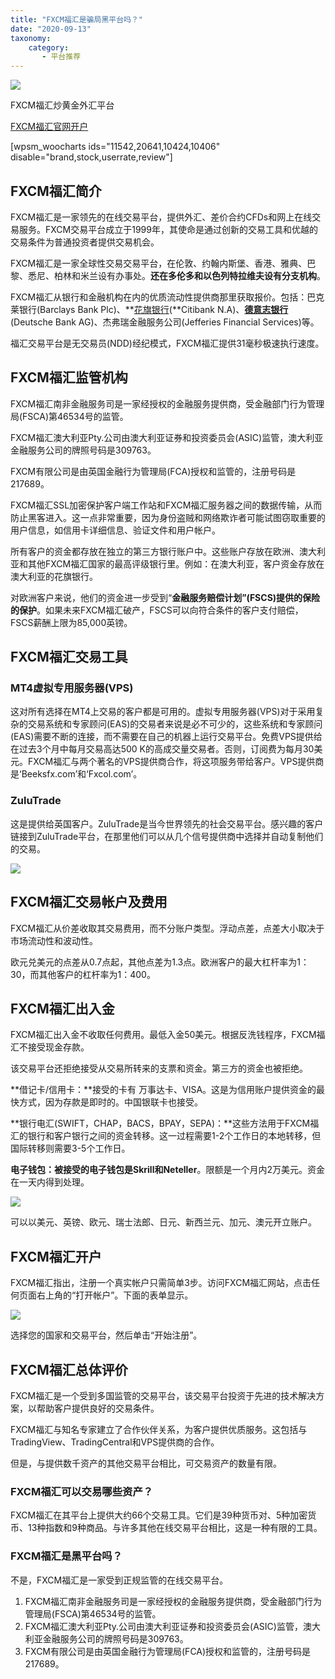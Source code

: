 ```yaml
---
title: "FXCM福汇是骗局黑平台吗？"
date: "2020-09-13"
taxonomy:
    category: 
       - 平台推荐
---
```


[![](https://cdn.jsdelivr.net/gh/jarlin8/img@main/FxLogos/FXCM.png)](https://www.ssgg.net/go/fxcm-cn/)

FXCM福汇炒黄金外汇平台

[FXCM福汇官网开户](https://www.ssgg.net/go/fxcm-cn/)

\[wpsm\_woocharts ids="11542,20641,10424,10406" disable="brand,stock,userrate,review"\]

## **FXCM福汇简介**

FXCM福汇是一家领先的在线交易平台，提供外汇、差价合约CFDs和网上在线交易服务。FXCM交易平台成立于1999年，其使命是通过创新的交易工具和优越的交易条件为普通投资者提供交易机会。

FXCM福汇是一家全球性交易交易平台，在伦敦、约翰内斯堡、香港、雅典、巴黎、悉尼、柏林和米兰设有办事处。**还在多伦多和以色列特拉维夫设有分支机构**。

FXCM福汇从银行和金融机构在内的优质流动性提供商那里获取报价。包括：巴克莱银行(Barclays Bank Plc)、**[花旗银行](https://www.citibank.com.cn/)(**Citibank N.A)、[**德意志银行**](https://china.db.com/china/)(Deutsche Bank AG)、杰弗瑞金融服务公司(Jefferies Financial Services)等。

福汇交易平台是无交易员(NDD)经纪模式，FXCM福汇提供31毫秒极速执行速度。

## **FXCM福汇监管机构**

FXCM福汇南非金融服务司是一家经授权的金融服务提供商，受金融部门行为管理局(FSCA)第46534号的监管。

FXCM福汇澳大利亚Pty.公司由澳大利亚证券和投资委员会(ASIC)监管，澳大利亚金融服务公司的牌照号码是309763。

FXCM有限公司是由英国金融行为管理局(FCA)授权和监管的，注册号码是217689。

FXCM福汇SSL加密保护客户端工作站和FXCM福汇服务器之间的数据传输，从而防止黑客进入。这一点非常重要，因为身份盗贼和网络欺诈者可能试图窃取重要的用户信息，如信用卡详细信息、验证文件和用户帐户。

所有客户的资金都存放在独立的第三方银行账户中。这些账户存放在欧洲、澳大利亚和其他FXCM福汇国家的最高评级银行里。例如：在澳大利亚，客户资金存放在澳大利亚的花旗银行。

对欧洲客户来说，他们的资金进一步受到“**金融服务赔偿计划”(FSCS)提供的保险的保护**。如果未来FXCM福汇破产，FSCS可以向符合条件的客户支付赔偿，FSCS薪酬上限为85,000英镑。

## **FXCM福汇交易工具**

### **MT4虚拟专用服务器(VPS)**

这对所有选择在MT4上交易的客户都是可用的。虚拟专用服务器(VPS)对于采用复杂的交易系统和专家顾问(EAS)的交易者来说是必不可少的，这些系统和专家顾问(EAS)需要不断的连接，而不需要在自己的机器上运行交易平台。免费VPS提供给在过去3个月中每月交易高达500 K的高成交量交易者。否则，订阅费为每月30美元。FXCM福汇与两个著名的VPS提供商合作，将这项服务带给客户。VPS提供商是‘Beeksfx.com’和‘Fxcol.com’。

### **ZuluTrade**

这是提供给英国客户。ZuluTrade是当今世界领先的社会交易平台。感兴趣的客户链接到ZuluTrade平台，在那里他们可以从几个信号提供商中选择并自动复制他们的交易。

![](https://we.laowei8.com/wp-content/uploads/2020/09/2e907d8c8b5bcd599626bbe0afc0d4da-1.jpeg)

## **FXCM福汇交易帐户及费用**

FXCM福汇从价差收取其交易费用，而不分账户类型。浮动点差，点差大小取决于市场流动性和波动性。

欧元兑美元的点差从0.7点起，其他点差为1.3点。欧洲客户的最大杠杆率为1：30，而其他客户的杠杆率为1：400。

## **FXCM福汇出入金**

FXCM福汇出入金不收取任何费用。最低入金50美元。根据反洗钱程序，FXCM福汇不接受现金存款。

该交易平台还拒绝接受从交易所转来的支票和资金。第三方的资金也被拒绝。

**借记卡/信用卡：**接受的卡有 万事达卡、VISA。这是为信用账户提供资金的最快方式，因为存款是即时的。中国银联卡也接受。

**银行电汇(SWIFT，CHAP，BACS，BPAY，SEPA)：**这些方法用于FXCM福汇的银行和客户银行之间的资金转移。这一过程需要1-2个工作日的本地转移，但国际转移则需要3-5个工作日。

**电子钱包：**被接受的电子钱包是**Skrill和Neteller**。限额是一个月内2万美元。资金在一天内得到处理。

![](https://we.laowei8.com/wp-content/uploads/2020/09/6792d8c04d6e62cb5ebecd4ed3cab686-1.png)

可以以美元、英镑、欧元、瑞士法郎、日元、新西兰元、加元、澳元开立账户。

## **FXCM福汇开户**

FXCM福汇指出，注册一个真实帐户只需简单3步。访问FXCM福汇网站，点击任何页面右上角的“打开帐户”。下面的表单显示。

![](https://we.laowei8.com/wp-content/uploads/2020/09/f15b32ac9a4fbc9919d20b89f82d7f25-1.png)

选择您的国家和交易平台，然后单击“开始注册”。

## **FXCM福汇总体评价**

FXCM福汇是一个受到多国监管的交易平台，该交易平台投资于先进的技术解决方案，以帮助客户提供良好的交易条件。

FXCM福汇与知名专家建立了合作伙伴关系，为客户提供优质服务。这包括与TradingView、TradingCentral和VPS提供商的合作。

但是，与提供数千资产的其他交易平台相比，可交易资产的数量有限。

### **FXCM福汇可以交易哪些资产？**

FXCM福汇在其平台上提供大约66个交易工具。它们是39种货币对、5种加密货币、13种指数和9种商品。与许多其他在线交易平台相比，这是一种有限的工具。

### FXCM福汇是黑平台吗？

不是，FXCM福汇是一家受到正规监管的在线交易平台。  
1. FXCM福汇南非金融服务司是一家经授权的金融服务提供商，受金融部门行为管理局(FSCA)第46534号的监管。  
2. FXCM福汇澳大利亚Pty.公司由澳大利亚证券和投资委员会(ASIC)监管，澳大利亚金融服务公司的牌照号码是309763。  
3. FXCM有限公司是由英国金融行为管理局(FCA)授权和监管的，注册号码是217689。
